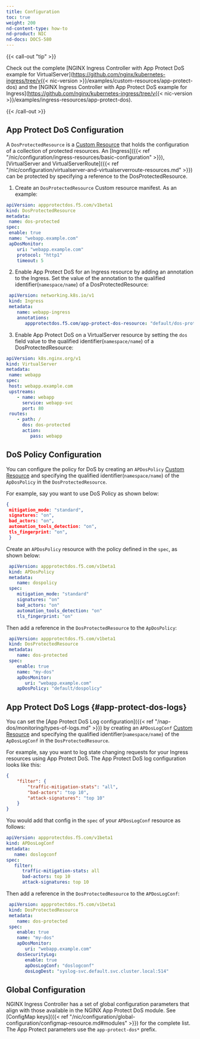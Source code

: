 ```yaml
---
title: Configuration
toc: true
weight: 200
nd-content-type: how-to
nd-product: NIC
nd-docs: DOCS-580
---
```


{{< call-out "tip" >}}

Check out the complete [NGINX Ingress Controller with App Protect DoS example for VirtualServer](https://github.com/nginx/kubernetes-ingress/tree/v{{< nic-version >}}/examples/custom-resources/app-protect-dos) and the [NGINX Ingress Controller with App Protect DoS example for Ingress](https://github.com/nginx/kubernetes-ingress/tree/v{{< nic-version >}}/examples/ingress-resources/app-protect-dos).

{{< /call-out >}}

## App Protect DoS Configuration

A `DosProtectedResource` is a [Custom Resource](https://kubernetes.io/docs/concepts/extend-kubernetes/api-extension/custom-resources/) that holds the configuration of a collection of protected resources.
An [Ingress]({{< ref "/nic/configuration/ingress-resources/basic-configuration" >}}), [VirtualServer and VirtualServerRoute]({{< ref "/nic/configuration/virtualserver-and-virtualserverroute-resources.md" >}}) can be protected by specifying a reference to the DosProtectedResource.

1. Create an `DosProtectedResource` Custom resource manifest. As an example:

  ```yaml
apiVersion: appprotectdos.f5.com/v1beta1
kind: DosProtectedResource
metadata:
   name: dos-protected
spec:
   enable: true
   name: "webapp.example.com"
   apDosMonitor:
      uri: "webapp.example.com"
      protocol: "http1"
      timeout: 5
  ```

2. Enable App Protect DoS for an Ingress resource by adding an annotation to the Ingress. Set the value of the annotation to the qualified identifier(`namespace/name`) of a DosProtectedResource:

  ```yaml
   apiVersion: networking.k8s.io/v1
   kind: Ingress
   metadata:
      name: webapp-ingress
      annotations:
         appprotectdos.f5.com/app-protect-dos-resource: "default/dos-protected"
  ```

3. Enable App Protect DoS on a VirtualServer resource by setting the `dos` field value to the qualified identifier(`namespace/name`) of a DosProtectedResource:

  ```yaml
apiVersion: k8s.nginx.org/v1
kind: VirtualServer
metadata:
   name: webapp
spec:
   host: webapp.example.com
   upstreams:
      - name: webapp
        service: webapp-svc
        port: 80
   routes:
      - path: /
        dos: dos-protected
        action:
           pass: webapp
  ```

## DoS Policy Configuration

You can configure the policy for DoS by creating an `APDosPolicy` [Custom Resource](https://kubernetes.io/docs/concepts/extend-kubernetes/api-extension/custom-resources/) and specifying the qualified identifier(`namespace/name`) of the `ApDosPolicy` in the `DosProtectedResource`.

For example, say you want to use DoS Policy as shown below:

  ```json
  {
   mitigation_mode: "standard",
   signatures: "on",
   bad_actors: "on",
   automation_tools_detection: "on",
   tls_fingerprint: "on",
   }
  ```

Create an `APDosPolicy` resource with the policy defined in the `spec`, as shown below:

  ```yaml
   apiVersion: appprotectdos.f5.com/v1beta1
   kind: APDosPolicy
   metadata:
      name: dospolicy
   spec:
      mitigation_mode: "standard"
      signatures: "on"
      bad_actors: "on"
      automation_tools_detection: "on"
      tls_fingerprint: "on"
  ```

Then add a reference in the `DosProtectedResource` to the `ApDosPolicy`:

  ```yaml
   apiVersion: appprotectdos.f5.com/v1beta1
   kind: DosProtectedResource
   metadata:
      name: dos-protected
   spec:
      enable: true
      name: "my-dos"
      apDosMonitor:
         uri: "webapp.example.com"
      apDosPolicy: "default/dospolicy"
  ```

## App Protect DoS Logs {#app-protect-dos-logs}

You can set the [App Protect DoS Log configuration]({{< ref "/nap-dos/monitoring/types-of-logs.md" >}}) by creating an `APDosLogConf` [Custom Resource](https://kubernetes.io/docs/concepts/extend-kubernetes/api-extension/custom-resources/) and specifying the qualified identifier(`namespace/name`) of the `ApDosLogConf` in the `DosProtectedResource`.

For example, say you want to log state changing requests for your Ingress resources using App Protect DoS. The App Protect DoS log configuration looks like this:

```json
{
    "filter": {
        "traffic-mitigation-stats": "all",
        "bad-actors": "top 10",
        "attack-signatures": "top 10"
    }
}
```

You would add that config in the `spec` of your `APDosLogConf` resource as follows:

```yaml
apiVersion: appprotectdos.f5.com/v1beta1
kind: APDosLogConf
metadata:
   name: doslogconf
spec:
   filter:
      traffic-mitigation-stats: all
      bad-actors: top 10
      attack-signatures: top 10
```

Then add a reference in the `DosProtectedResource` to the `APDosLogConf`:

  ```yaml
   apiVersion: appprotectdos.f5.com/v1beta1
   kind: DosProtectedResource
   metadata:
      name: dos-protected
   spec:
      enable: true
      name: "my-dos"
      apDosMonitor:
         uri: "webapp.example.com"
      dosSecurityLog:
         enable: true
         apDosLogConf: "doslogconf"
         dosLogDest: "syslog-svc.default.svc.cluster.local:514"
  ```

## Global Configuration

NGINX Ingress Controller has a set of global configuration parameters that align with those available in the NGINX App Protect DoS module. See [ConfigMap keys]({{< ref "/nic/configuration/global-configuration/configmap-resource.md#modules" >}}) for the complete list. The App Protect parameters use the `app-protect-dos*` prefix.
